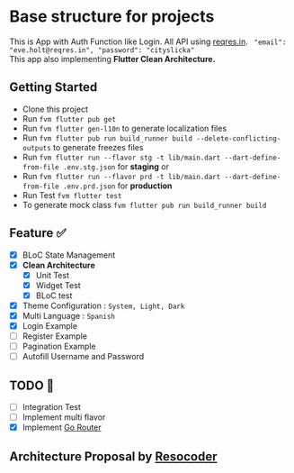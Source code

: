 # Base structure for projects

This is App with Auth Function like Login. All API using [reqres.in](https://reqres.in/).
`
"email": "eve.holt@reqres.in",
"password": "cityslicka"`
<br>This app also implementing **Flutter Clean Architecture.**

## Getting Started

- Clone this project
- Run `fvm flutter pub get`
- Run `fvm flutter gen-l10n` to generate localization files
- Run `fvm flutter pub run build_runner build --delete-conflicting-outputs` to generate freezes files
- Run `fvm flutter run --flavor stg -t lib/main.dart --dart-define-from-file .env.stg.json` for **staging** or
- Run `fvm flutter run --flavor prd -t lib/main.dart --dart-define-from-file .env.prd.json` for **production**
- Run Test `fvm flutter test`
- To generate mock class `fvm flutter pub run build_runner build`

## Feature ✅

- [x] BLoC State Management
- [x] **Clean Architecture**
    - [x] Unit Test
    - [x] Widget Test
    - [x] BLoC test
- [x] Theme Configuration : `System, Light, Dark`
- [x] Multi Language : `Spanish`
- [x] Login Example
- [ ] Register Example
- [ ] Pagination Example
- [ ] Autofill Username and Password

## TODO 📝

- [ ] Integration Test
- [ ] Implement multi flavor
- [x] Implement [Go Router](https://pub.dev/packages/go_router)

## Architecture Proposal by [Resocoder](https://github.com/ResoCoder/flutter-tdd-clean-architecture-course)

